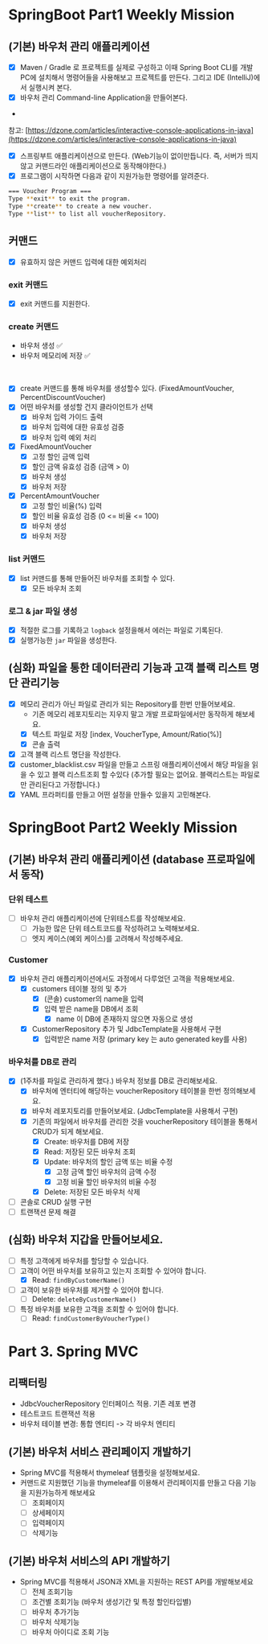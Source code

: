 # SpringBoot Part1 Weekly Mission

## (기본) **바우처 관리 애플리케이션**

- [x]  Maven / Gradle 로 프로젝트를 실제로 구성하고 이때 Spring Boot CLI를 개발PC에 설치해서 명령어들을 사용해보고 프로젝트를 만든다. 그리고 IDE (IntelliJ)에서 실행시켜
  본다.
- [x]  바우처 관리 Command-line Application을 만들어본다.
-

참고: [https://dzone.com/articles/interactive-console-applications-in-java](https://dzone.com/articles/interactive-console-applications-in-java)
- [x]  스프링부트 애플리케이션으로 만든다. (Web기능이 없이만듭니다. 즉, 서버가 띄지 않고 커맨드라인 애플리케이션으로 동작해야한다.)
- [x]  프로그램이 시작하면 다음과 같이 지원가능한 명령어를 알려준다.

  ```bash
  === Voucher Program ===
  Type **exit** to exit the program.
  Type **create** to create a new voucher.
  Type **list** to list all voucherRepository.
  ```

## 커맨드

- [x] 유효하지 않은 커맨드 입력에 대한 예외처리

### exit 커맨드

- [x] exit 커맨드를 지원한다.

### create 커맨드

- 바우처 생성 ✅
- 바우처 메모리에 저장 ✅

<br>

- [x] create 커맨드를 통해 바우처를 생성할수 있다. (FixedAmountVoucher, PercentDiscountVoucher)
- [x] 어떤 바우처를 생성할 건지 클라이언트가 선택
    - [x] 바우처 입력 가이드 출력
    - [x] 바우처 입력에 대한 유효성 검증
    - [x] 바우처 입력 예외 처리
- [x] FixedAmountVoucher
    - [x] 고정 할인 금액 입력
    - [x] 할인 금액 유효성 검증 (금액 > 0)
    - [x] 바우처 생성
    - [x] 바우처 저장
- [x] PercentAmountVoucher
    - [x] 고정 할인 비율(%) 입력
    - [x] 할인 비율 유효성 검증 (0 <= 비율 <= 100)
    - [x] 바우처 생성
    - [x] 바우처 저장

### list 커맨드

- [x] list 커맨드를 통해 만들어진 바우처를 조회할 수 있다.
    - [x] 모든 바우처 조회

### 로그 & jar 파일 생성

- [x]  적절한 로그를 기록하고 `logback` 설정을해서 에러는 파일로 기록된다.
- [x]  실행가능한 `jar` 파일을 생성한다.

## (심화) 파일을 통한 데이터관리 기능과 고객 블랙 리스트 명단 관리기능

- [x]  메모리 관리가 아닌 파일로 관리가 되는 Repository를 한번 만들어보세요.
    - 기존 메모리 레포지토리는 지우지 말고 개발 프로파일에서만 동작하게 해보세요.
    - [x] 텍스트 파일로 저장 [index, VoucherType, Amount/Ratio(%)]
    - [x] 콘솔 출력
- [x]  고객 블랙 리스트 명단을 작성한다.
- [x] customer_blacklist.csv 파일을 만들고 스프링 애플리케이션에서 해당 파일을 읽을 수 있고
  블랙 리스트조회 할 수있다 (추가할 필요는 없어요. 블랙리스트는 파일로만 관리된다고 가정합니다.)
- [x]  YAML 프라퍼티를 만들고 어떤 설정을 만들수 있을지 고민해본다.

# SpringBoot Part2 Weekly Mission

## (기본) 바우처 관리 애플리케이션 (database 프로파일에서 동작)

### 단위 테스트

- [ ]  바우처 관리 애플리케이션에 단위테스트를 작성해보세요.
    - [ ] 가능한 많은 단위 테스트코드를 작성하려고 노력해보세요.
    - [ ] 엣지 케이스(예외 케이스)를 고려해서 작성해주세요.

### Customer

- [x]  바우처 관리 애플리케이션에서도 과정에서 다루었던 고객을 적용해보세요.
    - [x] customers 테이블 정의 및 추가
        - [x] (콘솔) customer의 name을 입력
        - [x] 입력 받은 name을 DB에서 조회
            - [x] name 이 DB에 존재하지 않으면 자동으로 생성
    - [x] CustomerRepository 추가 및 JdbcTemplate을 사용해서 구현
        - [x] 입력받은 name 저장 (primary key 는 auto generated key를 사용)

### 바우처를 DB로 관리

- [x]  (1주차를 파일로 관리하게 했다.) 바우처 정보를 DB로 관리해보세요.
    - [x]  바우처에 엔터티에 해당하는 voucherRepository 테이블을 한번 정의해보세요.
    - [x]  바우처 레포지토리를 만들어보세요. (JdbcTemplate을 사용해서 구현)
    - [x]  기존의 파일에서 바우처를 관리한 것을 voucherRepository 테이블을 통해서 CRUD가 되게 해보세요.
        - [x]  Create: 바우처를 DB에 저장
        - [x]  Read: 저장된 모든 바우처 조회
        - [x]  Update: 바우처의 할인 금액 또는 비율 수정
            - [x] 고정 금액 할인 바우처의 금액 수정
            - [x] 고정 비율 할인 바우처의 비율 수정
        - [x]  Delete: 저장된 모든 바우처 삭제

- [ ] 콘솔로 CRUD 실행 구현
- [ ] 트랜잭션 문제 해결

## (심화) 바우처 지갑을 만들어보세요.

- [ ] 특정 고객에게 바우처를 할당할 수 있습니다.
- [ ] 고객이 어떤 바우처를 보유하고 있는지 조회할 수 있어야 합니다.
    - [x] Read: `findByCustomerName()`
- [ ] 고객이 보유한 바우처를 제거할 수 있어야 합니다.
    - [ ] Delete: `deleteByCustomerName()`
- [ ] 특정 바우처를 보유한 고객을 조회할 수 있어야 합니다.
    - [ ] Read: `findCustomerByVoucherType()`

# Part 3. Spring MVC

## 리팩터링

- JdbcVoucherRepository 인터페이스 적용. 기존 레포 변경
- 테스트코드 트랜잭션 적용
- 바우처 테이블 변경: 통합 엔티티 -> 각 바우처 엔티티

## **(기본) 바우처 서비스 관리페이지 개발하기**

- Spring MVC를 적용해서 thymeleaf 템플릿을 설정해보세요.
- 커맨드로 지원했던 기능을 thymeleaf를 이용해서 관리페이지를 만들고 다음 기능을 지원가능하게 해보세요
    - [ ]  조회페이지
    - [ ]  상세페이지
    - [ ]  입력페이지
    - [ ]  삭제기능

## **(기본) 바우처 서비스의 API 개발하기**

- Spring MVC를 적용해서 JSON과 XML을 지원하는 REST API를 개발해보세요
    - [ ]  전체 조회기능
    - [ ]  조건별 조회기능 (바우처 생성기간 및 특정 할인타입별)
    - [ ]  바우처 추가기능
    - [ ]  바우처 삭제기능
    - [ ]  바우처 아이디로 조회 기능